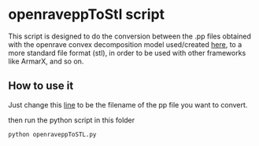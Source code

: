 # openraveppToStl script

This script is designed to do the conversion between the .pp files obtained with the openrave convex decomposition model used/created [here](https://github.com/roboticslab-uc3m/openrave-yarp-plugins/blob/develop/examples/openrave-YarpRobot-collision-sim.py), 
to a more standard file format (stl), in order to be used with other frameworks like ArmarX, and so on.

## How to use it

Just change this [line](https://github.com/roboticslab-uc3m/tools/blob/b565045f11cd0b2f0ec0fc403823d679b8a79fd3/programs/openraveppToSTL/openraveppToSTL.py#L21) to be the filename of the pp file you want to convert.

then run the python script in this folder
```
python openraveppToSTL.py 
```
